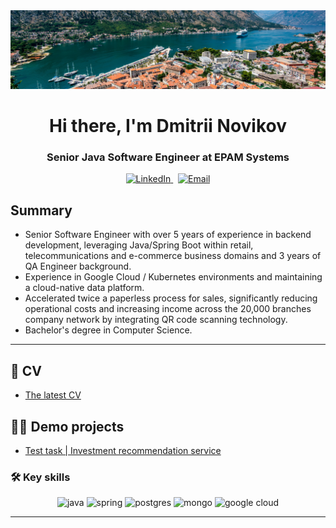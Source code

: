 <div id="header" align="center">
  <img src="img/mont.png" alt="banner">
  <h1>Hi there, I'm Dmitrii Novikov</a></h1>
  <h3>Senior Java Software Engineer at EPAM Systems</h3>
</div>
<div id="socials" align="center">
  <a href="https://www.linkedin.com/in/7nolikov/">
    <img src="https://img.shields.io/badge/LinkedIn-blue?style=flat-square&logo=linkedin&logoColor=white" alt="LinkedIn">
  </a>
  &nbsp;
  <a href="mailto:7nolikov@gmail.com">
    <img src="https://img.shields.io/badge/Gmail-D14836?style=flat-square&logo=gmail&logoColor=white" alt="Email">
  </a>
</div>


## Summary
- Senior Software Engineer with over 5 years of experience in backend development, leveraging Java/Spring Boot within retail, telecommunications and e-commerce business domains and 3 years of QA Engineer background.
- Experience in Google Cloud / Kubernetes environments and maintaining a cloud-native data platform.
- Accelerated twice a paperless process for sales, significantly reducing operational costs and increasing income across the 20,000 branches company network by integrating QR code scanning technology.
- Bachelor's degree in Computer Science.
---

## 📜 CV
- [The latest CV](https://7nolikov.github.io/cv/Dmitrii-Novikov-CV.pdf)

## 🧑‍🎓 Demo projects
- [Test task | Investment recommendation service](https://github.com/7nolikov/recommendation-service)

### 🛠 Key skills
<div id="skills" align="center">
  <img src="https://img.shields.io/badge/Java-ED8B00?style=for-the-badge&logo=openjdk&logoColor=white" alt="java">
  <img src="https://img.shields.io/badge/Spring-6DB33F?style=for-the-badge&logo=spring&logoColor=white" alt="spring">
  <img src="https://img.shields.io/badge/PostgreSQL-316192?style=for-the-badge&logo=postgresql&logoColor=white" alt="postgres">
  <img src="https://img.shields.io/badge/MongoDB-4EA94B?style=for-the-badge&logo=mongodb&logoColor=white" alt="mongo">
  <img src="https://img.shields.io/badge/Google_Cloud-4285F4?style=for-the-badge&logo=google-cloud&logoColor=white" alt="google cloud">
</div>

---
<div id="counter" align="center">
  <img src="https://komarev.com/ghpvc/?username=7nolikov&style=flat-square&color=blue" alt=""/>
</div>
